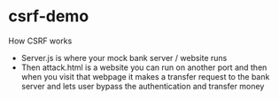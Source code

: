 # csrf-demo

How CSRF works

- Server.js is where your mock bank server / website runs
- Then attack.html is a website you can run on another port and then when you visit that webpage it makes a transfer request to the bank server and lets user bypass the authentication and transfer money
